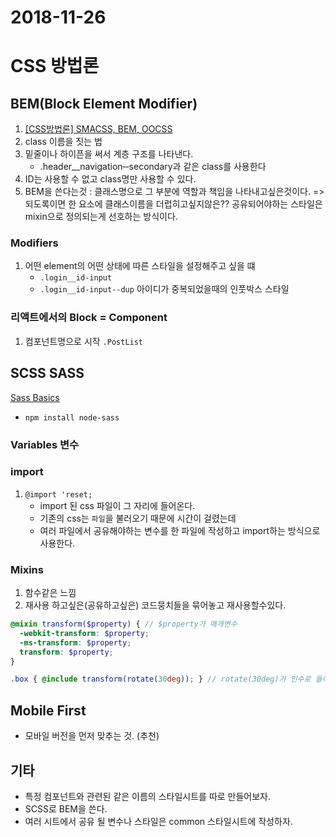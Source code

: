 # 2018-11-26 
# CSS 방법론

## BEM(Block Element Modifier)

1. [[CSS방법론] SMACSS, BEM, OOCSS](http://wit.nts-corp.com/2015/04/16/3538)
1. class 이름을 짓는 법
1. 밑줄이나 하이픈을 써서 계층 구조를 나타낸다.
    - .header__navigation‐‐secondary과 같은 class를 사용한다
1. ID는 사용할 수 없고 class명만 사용할 수 있다.
1. BEM을 쓴다는것 :  클래스명으로 그 부분에 역할과 책임을 나타내고싶은것이다. => 되도록이면 한 요소에 클래스이름을 더럽히고싶지않은?? 공유되어야하는 스타일은 mixin으로 정의되는게 선호하는 방식이다.



### Modifiers

1. 어떤 element의 어떤 상태에 따른 스타일을 설정해주고 싶을 떄
    - `.login__id-input`
    - `.login__id-input--dup` 아이디가 중복되었을때의 인풋박스 스타일


### 리액트에서의 Block = Component
1. 컴포넌트명으로 시작 `.PostList` 



## SCSS SASS

[Sass Basics](https://sass-lang.com/guide)
- `npm install node-sass`

### Variables 변수

### import
1. `@import 'reset;`
    - import 된 css 파일이 그 자리에 들어온다.
    - 기존의 css는 `파일`을 불러오기 때문에 시간이 걸렸는데
    - 여러 파일에서 공유해야하는 변수를 한 파일에 작성하고 import하는 방식으로 사용한다.

### Mixins
1. 함수같은 느낌
1. 재사용 하고싶은(공유하고싶은) 코드뭉치들을 묶어놓고 재사용할수있다.
```scss
@mixin transform($property) { // $property가 매개변수
  -webkit-transform: $property;
  -ms-transform: $property;
  transform: $property;
}

.box { @include transform(rotate(30deg)); } // rotate(30deg)가 인수로 들어간다.
```


## Mobile First
- 모바일 버전을 먼저 맞추는 것. (추천)


## 기타
- 특정 컴포넌트와 관련된 같은 이름의 스타일시트를 따로 만들어보자.
- SCSS로 BEM을 쓴다.
- 여러 시트에서 공유 될 변수나 스타일은 common 스타일시트에 작성하자.
